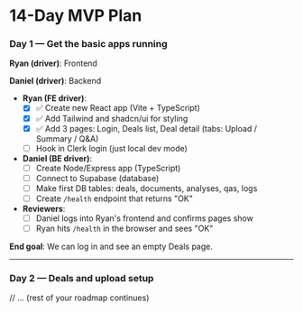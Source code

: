 # **14-Day MVP Plan**

### **Day 1 — Get the basic apps running**

**Ryan (driver)**: Frontend

**Daniel (driver)**: Backend

- **Ryan (FE driver)**:
    - [x] ✅ Create new React app (Vite + TypeScript)
    - [x] ✅ Add Tailwind and shadcn/ui for styling
    - [x] ✅ Add 3 pages: Login, Deals list, Deal detail (tabs: Upload / Summary / Q&A)
    - [ ] Hook in Clerk login (just local dev mode)
- **Daniel (BE driver)**:
    - [ ] Create Node/Express app (TypeScript)
    - [ ] Connect to Supabase (database)
    - [ ] Make first DB tables: deals, documents, analyses, qas, logs
    - [ ] Create `/health` endpoint that returns "OK"
- **Reviewers**:
    - [ ] Daniel logs into Ryan's frontend and confirms pages show
    - [ ] Ryan hits `/health` in the browser and sees "OK"

**End goal**: We can log in and see an empty Deals page.

---

### **Day 2 — Deals and upload setup**
// ... (rest of your roadmap continues) 